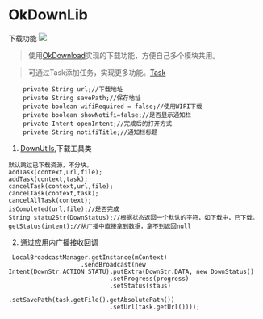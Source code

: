 # OkDownLib
下载功能 [![](https://jitpack.io/v/xuanu/OkDownLib.svg)](https://jitpack.io/#xuanu/OkDownLib)

> 使用[OkDownload](https://github.com/lingochamp/okdownload)实现的下载功能，方便自己多个模块共用。

> 可通过Task添加任务，实现更多功能。[Task](https://github.com/xuanu/OkDownLib/blob/master/okdownservice/src/main/java/aar/zeffect/cn/okdownservice/bean/Task.java)
```
    private String url;//下载地址
    private String savePath;//保存地址
    private boolean wifiRequired = false;//使用WIFI下载
    private boolean showNotifi=false;//是否显示通知栏
    private Intent openIntent;//完成后的打开方式
    private String notifiTitle;//通知栏标题

```

1. [DownUtils](https://github.com/xuanu/OkDownLib/blob/master/okdownservice/src/main/java/aar/zeffect/cn/okdownservice/utils/DownUtils.java),下载工具类
```
默认跳过已下载资源，不分块。
addTask(context,url,file);
addTask(context,task);
cancelTask(context,url,file);
cancelTask(context,task);
cancelAllTask(context);
isCompleted(url,file);//是否完成
String statu2Str(DownStatus);//根据状态返回一个默认的字符，如下载中，已下载。
getStatus(intent);//从广播中直接拿到数据，拿不到返回null
```
2. 通过应用内广播接收回调

```
 LocalBroadcastManager.getInstance(mContext)
                    .sendBroadcast(new Intent(DownStr.ACTION_STATU).putExtra(DownStr.DATA, new DownStatus()
                            .setProgress(progress)
                            .setStatus(staus)
                            .setSavePath(task.getFile().getAbsolutePath())
                            .setUrl(task.getUrl())));
```
